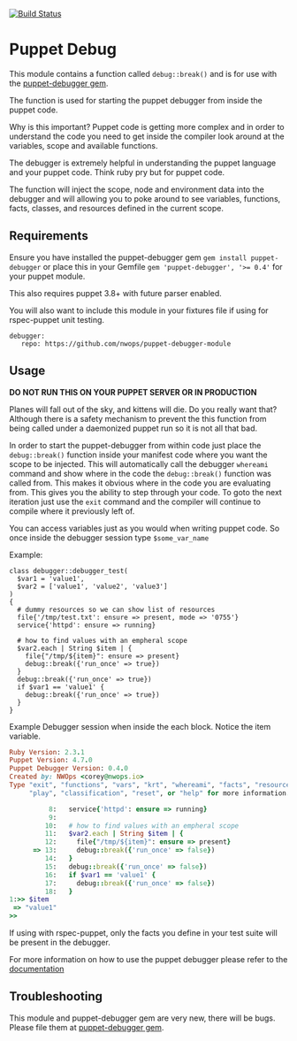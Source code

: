 [![Build Status](https://travis-ci.org/nwops/puppet-debugger-module.svg?branch=master)](https://travis-ci.org/nwops/puppet-debugger-module)

# Puppet Debug
This module contains a function called `debug::break()` and is for use with the
[puppet-debugger gem](https://github.com/nwops/puppet-debugger).

The function is used for starting the puppet debugger from inside the puppet code.

Why is this important?  Puppet code is getting more complex and in order to understand
the code you need to get inside the compiler look around at the variables, scope and
available functions.  

The debugger is extremely helpful in understanding the puppet language and your puppet code.
Think ruby pry but for puppet code.  

The function will inject the scope, node and environment data into the debugger and will
allowing you to poke around to see variables, functions, facts, classes, and resources defined in the current scope.

## Requirements
Ensure you have installed the puppet-debugger gem `gem install puppet-debugger`
or place this in your Gemfile `gem 'puppet-debugger', '>= 0.4'` for your puppet module.

This also requires puppet 3.8+ with future parser enabled.

You will also want to include this module in your fixtures file if using for rspec-puppet
unit testing.

```
debugger:
   repo: https://github.com/nwops/puppet-debugger-module
```

## Usage
**DO NOT RUN THIS ON YOUR PUPPET SERVER OR IN PRODUCTION**

Planes will fall out of the sky, and kittens will die.  Do you really want that?
Although there is a safety mechanism to prevent the this function from being called
under a daemonized puppet run so it is not all that bad.  

In order to start the puppet-debugger from within code just place the `debug::break()`
function inside your manifest code where you want the scope to be injected.
This will automatically call the debugger `whereami` command and show where in the code
the `debug::break()` function was called from.  This makes it obvious where in the code
you are evaluating from.  This gives you the ability to step through your code.  To goto
the next iteration just use the `exit` command and the compiler will continue to compile where it previously left of.

You can access variables just as you would when writing puppet code.  So once inside
the debugger session type `$some_var_name`

Example:

```puppet
class debugger::debugger_test(
  $var1 = 'value1',
  $var2 = ['value1', 'value2', 'value3']
)
{
  # dummy resources so we can show list of resources
  file{'/tmp/test.txt': ensure => present, mode => '0755'}
  service{'httpd': ensure => running}

  # how to find values with an empheral scope
  $var2.each | String $item | {
    file{"/tmp/${item}": ensure => present}
    debug::break({'run_once' => true})
  }
  debug::break({'run_once' => true})
  if $var1 == 'value1' {
    debug::break({'run_once' => true})
  }
}
```

Example Debugger session when inside the each block.  Notice the item variable.

```ruby
Ruby Version: 2.3.1
Puppet Version: 4.7.0
Puppet Debugger Version: 0.4.0
Created by: NWOps <corey@nwops.io>
Type "exit", "functions", "vars", "krt", "whereami", "facts", "resources", "classes",
     "play", "classification", "reset", or "help" for more information.

          8:   service{'httpd': ensure => running}
          9:
         10:   # how to find values with an empheral scope
         11:   $var2.each | String $item | {
         12:     file{"/tmp/${item}": ensure => present}
      => 13:     debug::break({'run_once' => false})
         14:   }
         15:   debug::break({'run_once' => false})
         16:   if $var1 == 'value1' {
         17:     debug::break({'run_once' => false})
         18:   }
1:>> $item
 => "value1"
>>
```

If using with rspec-puppet, only the facts you define in your test suite will be present in the debugger.

For more information on how to use the puppet debugger please refer to the [documentation](https://github.com/nwops/puppet-debugger)

## Troubleshooting
This module and puppet-debugger gem are very new, there will be bugs.  Please
file them at [puppet-debugger gem](https://github.com/nwops/puppet-debugger/issues).
